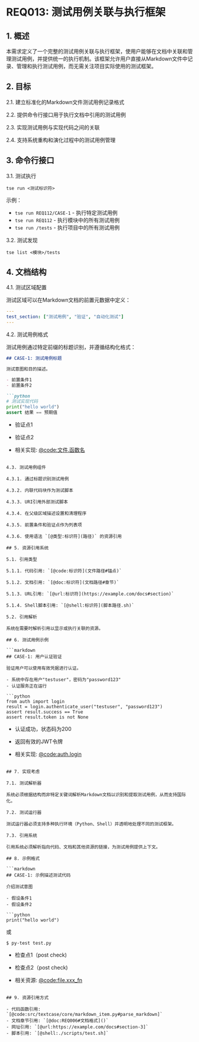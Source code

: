 # REQ013: 测试用例关联与执行框架

## 1. 概述

本需求定义了一个完整的测试用例关联与执行框架，使用户能够在文档中关联和管理测试用例，并提供统一的执行机制。该框架允许用户直接从Markdown文件中记录、管理和执行测试用例，而无需关注项目实际使用的测试框架。

## 2. 目标

2.1. 建立标准化的Markdown文件测试用例记录格式

2.2. 提供命令行接口用于执行文档中引用的测试用例

2.3. 实现测试用例与实现代码之间的关联

2.4. 支持系统重构和演化过程中的测试用例管理

## 3. 命令行接口

3.1. 测试执行

```
tse run <测试标识符>
```

示例：
- `tse run REQ112/CASE-1` - 执行特定测试用例
- `tse run REQ112` - 执行模块中的所有测试用例
- `tse run /tests` - 执行项目中的所有测试用例

3.2. 测试发现

```
tse list <模块>/tests
```

## 4. 文档结构

4.1. 测试区域配置

测试区域可以在Markdown文档的前置元数据中定义：

```yaml
---
test_section: ["测试用例", "验证", "自动化测试"]
---
```

4.2. 测试用例格式

测试用例通过特定前缀的标题识别，并遵循结构化格式：

```markdown
## CASE-1: 测试用例标题

测试意图和目的描述。

- 前置条件1
- 前置条件2

```python
# 测试实现代码
print("hello world")
assert 结果 == 预期值
```

- 验证点1
- 验证点2

- 相关实现: [@code:文件.函数名](src/模块.py#函数)
```

4.3. 测试用例组件

4.3.1. 通过标题识别测试用例

4.3.2. 内联代码块作为测试脚本

4.3.3. URI引用外部测试脚本

4.3.4. 在父级区域描述设置和清理程序

4.3.5. 前置条件和验证点作为列表项

4.3.6. 使用语法 `[@类型:标识符](路径)` 的资源引用

## 5. 资源引用系统

5.1. 引用类型

5.1.1. 代码引用: `[@code:标识符](文件路径#锚点)`

5.1.2. 文档引用: `[@doc:标识符](文档路径#章节)`

5.1.3. URL引用: `[@url:标识符](https://example.com/docs#section)`

5.1.4. Shell脚本引用: `[@shell:标识符](脚本路径.sh)`

5.2. 引用解析

系统在需要时解析引用以显示或执行关联的资源。

## 6. 测试用例示例

```markdown
## CASE-1: 用户认证验证

验证用户可以使用有效凭据进行认证。

- 系统中存在用户"testuser"，密码为"password123"
- 认证服务正在运行

```python
from auth import login
result = login.authenticate_user("testuser", "password123")
assert result.success == True
assert result.token is not None
```

- 认证成功，状态码为200
- 返回有效的JWT令牌

- 相关实现: [@code:auth.login](src/auth/login.py#authenticate_user)
```

## 7. 实现考虑

7.1. 测试解析器

系统必须根据结构而非特定关键词解析Markdown文档以识别和提取测试用例，从而支持国际化。

7.2. 测试运行器

测试运行器必须支持多种执行环境（Python、Shell）并透明地处理不同的测试框架。

7.3. 引用系统

引用系统必须解析指向代码、文档和其他资源的链接，为测试用例提供上下文。

## 8. 示例格式

```markdown
## CASE-1: 示例描述测试代码

介绍测试意图

- 假设条件1
- 假设条件2

```python
print("hello world")
```

或

```shell
$ py-test test.py
```

- 检查点1（post check)
- 检查点2（post check)

- 相关资源: [@code:file.xxx_fn](src/module.py#function)
```

## 9. 资源引用方式

- 代码函数引用: `[@code:src/textcase/core/markdown_item.py#parse_markdown]`
- 文档章节引用: `[@doc:REQ006#文档格式]()`
- 网址引用: `[@url:https://example.com/docs#section-3]`
- 脚本引用: `[@shell:./scripts/test.sh]`